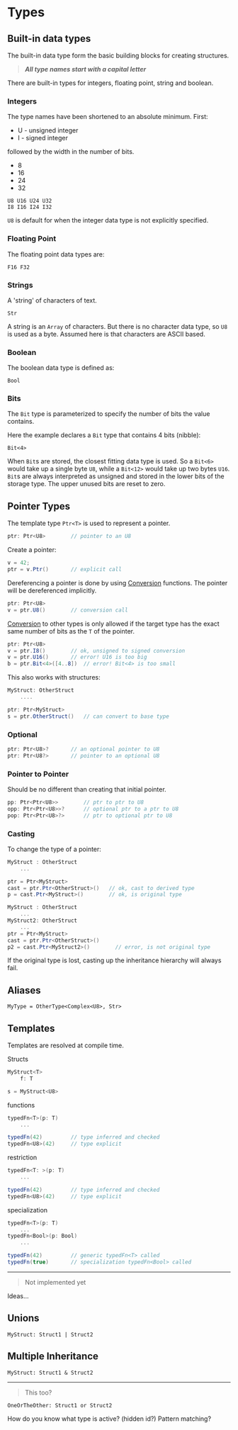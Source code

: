 # Types

## Built-in data types

The built-in data type form the basic building blocks for creating structures.

> **_All type names start with a capital letter_**

There are built-in types for integers, floating point, string and boolean.

### Integers

The type names have been shortened to an absolute minimum. First:

- U - unsigned integer
- I - signed integer

followed by the width in the number of bits.

- 8
- 16
- 24
- 32

```
U8 U16 U24 U32
I8 I16 I24 I32
```

`U8` is default for when the integer data type is not explicitly specified.

### Floating Point

The floating point data types are:

```
F16 F32
```

### Strings

A 'string' of characters of text.

```
Str
```

A string is an `Array` of characters. But there is no character data type, so `U8` is used as a byte. Assumed here is that characters are ASCII based.

### Boolean

The boolean data type is defined as:

```
Bool
```

### Bits

The `Bit` type is parameterized to specify the number of bits the value contains.

Here the example declares a `Bit` type that contains 4 bits (nibble):

```
Bit<4>
```

When `Bit`s are stored, the closest fitting data type is used. So a `Bit<6>` would take up a single byte `U8`, while a `Bit<12>` would take up two bytes `U16`. `Bit`s are always interpreted as unsigned and stored in the lower bits of the storage type. The upper unused bits are reset to zero.

## Pointer Types

The template type `Ptr<T>` is used to represent a pointer.

```C#
ptr: Ptr<U8>        // pointer to an U8
```

Create a pointer:

```C#
v = 42;
ptr = v.Ptr()       // explicit call
```

Dereferencing a pointer is done by using [Conversion](./conversion.md) functions. The pointer will be dereferenced implicitly.

```C#
ptr: Ptr<U8>
v = ptr.U8()        // conversion call
```

[Conversion](./conversion.md) to other types is only allowed if the target type has the exact same number of bits as the `T` of the pointer.

```C#
ptr: Ptr<U8>
v = ptr.I8()        // ok, unsigned to signed conversion
v = ptr.U16()       // error! U16 is too big
b = ptr.Bit<4>([4..8])  // error! Bit<4> is too small
```

This also works with structures:

```C#
MyStruct: OtherStruct
    ....

ptr: Ptr<MyStruct>
s = ptr.OtherStruct()   // can convert to base type
```

### Optional

```C#
ptr: Ptr<U8>?       // an optional pointer to U8
ptr: Ptr<U8?>       // pointer to an optional U8
```

### Pointer to Pointer

Should be no different than creating that initial pointer.

```C#
pp: Ptr<Ptr<U8>>        // ptr to ptr to U8
opp: Ptr<Ptr<U8>>?      // optional ptr to a ptr to U8
pop: Ptr<Ptr<U8>?>      // ptr to optional ptr to U8
```

### Casting

To change the type of a pointer:

```C#
MyStruct : OtherStruct
    ...

ptr = Ptr<MyStruct>
cast = ptr.Ptr<OtherStruct>()   // ok, cast to derived type
p = cast.Ptr<MyStruct>()        // ok, is original type
```

```C#
MyStruct : OtherStruct
    ...
MyStruct2: OtherStruct
    ...
ptr = Ptr<MyStruct>
cast = ptr.Ptr<OtherStruct>()
p2 = cast.Ptr<MyStruct2>()        // error, is not original type

```

If the original type is lost, casting up the inheritance hierarchy will always fail.

## Aliases

```
MyType = OtherType<Complex<U8>, Str>
```

## Templates

Templates are resolved at compile time.

Structs

```C#
MyStruct<T>
    f: T

s = MyStruct<U8>
```

functions

```C#
typedFn<T>(p: T)
    ...

typedFn(42)         // type inferred and checked
typedFn<U8>(42)     // type explicit
```

restriction

```C#
typedFn<T: >(p: T)
    ...

typedFn(42)         // type inferred and checked
typedFn<U8>(42)     // type explicit
```

specialization

```C#
typedFn<T>(p: T)
    ...
typedFn<Bool>(p: Bool)
    ...

typedFn(42)         // generic typedFn<T> called
typedFn(true)       // specialization typedFn<Bool> called
```

---

> Not implemented yet

Ideas...

## Unions

```
MyStruct: Struct1 | Struct2
```

## Multiple Inheritance

```
MyStruct: Struct1 & Struct2
```

---

> This too?

```
OneOrTheOther: Struct1 or Struct2
```

How do you know what type is active?
(hidden id?)
Pattern matching?

